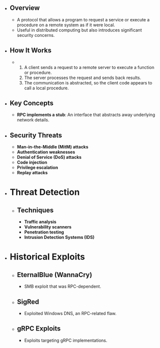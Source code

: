- ## Overview
	- A protocol that allows a program to request a service or execute a procedure on a remote system as if it were local.
	- Useful in distributed computing but also introduces significant security concerns.
- ## How It Works
	- 1. A client sends a request to a remote server to execute a function or procedure.
		2. The server processes the request and sends back results.
		3. The communication is abstracted, so the client code appears to call a local procedure.

- ## Key Concepts
	- **RPC implements a stub**: An interface that abstracts away underlying network details.
- ## Security Threats
	- **Man-in-the-Middle (MitM) attacks**
	- **Authentication weaknesses**
	- **Denial of Service (DoS) attacks**
	- **Code injection**
	- **Privilege escalation**
	- **Replay attacks**
- # Threat Detection
	- ## Techniques
		- **Traffic analysis**
		- **Vulnerability scanners**
		- **Penetration testing**
		- **Intrusion Detection Systems (IDS)**
- # Historical Exploits
	- ## EternalBlue (WannaCry)
		- SMB exploit that was RPC-dependent.
	- ## SigRed
		- Exploited Windows DNS, an RPC-related flaw.
	- ## gRPC Exploits
		- Exploits targeting gRPC implementations.
